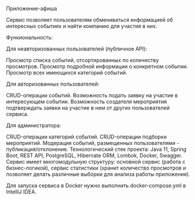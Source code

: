 Приложение-афиша

Сервис позволяет пользователям обмениваться информацией об интересных событиях и найти компанию для участия в них.

Функиональность:

Для неавторизованных пользователей (публичное API):

Просмотр списка событий, отсортированных по количеству просмотров.
Просмотр подробной информации о конкретном событии.
Просмотр всех имеющихся категорий событий.

Для авторизованных пользователей:

CRUD-операции событий.
Возможность подать заявку на участие в интересующем событии.
Возможность создателя мероприятия подтверждать заявки на участие в нем от других пользователей сервиса.

Для администратора:

CRUD-операции категорий событий.
CRUD-операции подборки мероприятий.
Модерация событий, размещенных пользователями - публикация/отклонение.
Технологический стек проекта: Java 11, Spring Boot, REST API, PostgreSQL, Hibernate ORM, Lombok, Docker, Swagger. Сервис имеет многомодульную структуру: основной сервис (работа с бизнес-логикой), сервис статистики (хранит количество просмотров и позволяет делать различные выборки для анализа работы приложения).

Для запуска сервиса в Docker нужно выполнить docker-compose.yml в IntelliJ IDEA.
